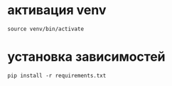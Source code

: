 # активация venv
`source venv/bin/activate`
# установка зависимостей
`pip install -r requirements.txt`
